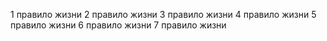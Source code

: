 1 правило жизни
2 правило жизни
3 правило жизни
4 правило жизни
5 правило жизни
6 правило жизни
7 правило жизни
